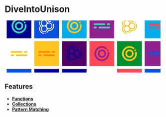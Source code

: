 # DiveIntoUnison
![My image](img/unison.jpg)

## Features

* **[Functions](functions.u)**
* **[Collections](collections.u)**
* **[Pattern Matching](patternMatching.u)**
